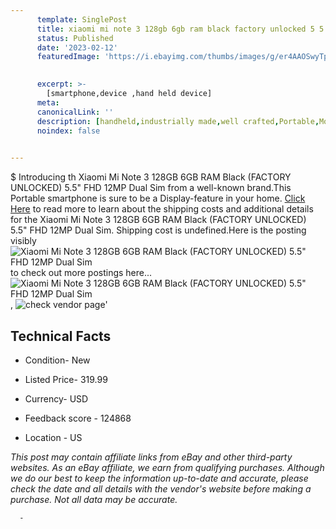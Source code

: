 ```yaml
---
      template: SinglePost
      title: xiaomi mi note 3 128gb 6gb ram black factory unlocked 5 5 fhd 12mp dual sim
      status: Published
      date: '2023-02-12'
      featuredImage: 'https://i.ebayimg.com/thumbs/images/g/er4AAOSwyTpjkmBa/s-l225.jpg'
       

      excerpt: >-
        [smartphone,device ,hand held device]
      meta:
      canonicalLink: ''
      description: [handheld,industrially made,well crafted,Portable,Mobile,Compact,Convenient,Lightweight,Maneuverable,Man-portable,Miniature,Carriable,Hand-held,Light,Holdable,Transportable,Mobile device,Pocket-sized,On-the-go,Wireless,Cordless,Compact size,Convenient size, smartphone,device ,hand held device]
      noindex: false
      

---
```

$
      Introducing th Xiaomi Mi Note 3 128GB 6GB RAM Black (FACTORY UNLOCKED) 5.5" FHD 12MP Dual Sim from a well-known brand.This Portable smartphone is sure to be a Display-feature in your home. [Click Here](https://www.ebay.com/itm/195509619861?hash=item2d85480c95%3Ag%3Aer4AAOSwyTpjkmBa&mkevt=1&mkcid=1&mkrid=711-53200-19255-0&campid=%253CePNCampaignId%253E&customid=%253CreferenceId%253E&toolid=10049) to read more to learn about the shipping costs and additional details for the Xiaomi Mi Note 3 128GB 6GB RAM Black (FACTORY UNLOCKED) 5.5" FHD 12MP Dual Sim. Shipping cost is undefined.Here is the posting visibly ![Xiaomi Mi Note 3 128GB 6GB RAM Black (FACTORY UNLOCKED) 5.5" FHD 12MP Dual Sim](https://i.ebayimg.com/thumbs/images/g/er4AAOSwyTpjkmBa/s-l225.jpg) to check out more postings here... ![Xiaomi Mi Note 3 128GB 6GB RAM Black (FACTORY UNLOCKED) 5.5" FHD 12MP Dual Sim](https://i.ebayimg.com/images/g/er4AAOSwyTpjkmBa/s-l960.jpg), ![check vendor page]()'

      

 ## Technical Facts 



     
      

 - Condition- New 


      

 - Listed Price- 319.99 


      

 - Currency- USD 


      

 - Feedback score - 124868 


      

 - Location - US 


      
      

 *_This post may contain affiliate links from eBay and other third-party websites. As an eBay affiliate, we earn from qualifying purchases. Although we do our best to keep the information up-to-date and accurate, please check the date and all details with the vendor's website before making a purchase. Not all data may be accurate._*




      -
